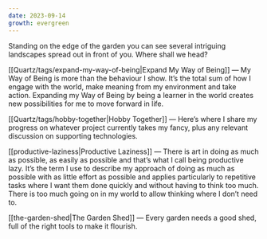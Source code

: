 ```yaml
---
date: 2023-09-14
growth: evergreen
---
```

Standing on the edge of the garden you can see several intriguing landscapes spread out in front of you. Where shall we head?

[[Quartz/tags/expand-my-way-of-being|Expand My Way of Being]] — My Way of Being is more than the behaviour I show. It’s the total sum of how I engage with the world, make meaning from my environment and take action. Expanding my Way of Being by being a learner in the world creates new possibilities for me to move forward in life.

[[Quartz/tags/hobby-together|Hobby Together]] — Here’s where I share my progress on whatever project currently takes my fancy, plus any relevant discussion on supporting technologies.

[[productive-laziness|Productive Laziness]] — There is art in doing as much as possible, as easily as possible and that’s what I call being productive lazy. It’s the term I use to describe my approach of doing as much as possible with as little effort as possible and applies particularly to repetitive tasks where I want them done quickly and without having to think too much. There is too much going on in my world to allow thinking where I don’t need to.

[[the-garden-shed|The Garden Shed]] — Every garden needs a good shed, full of the right tools to make it flourish.